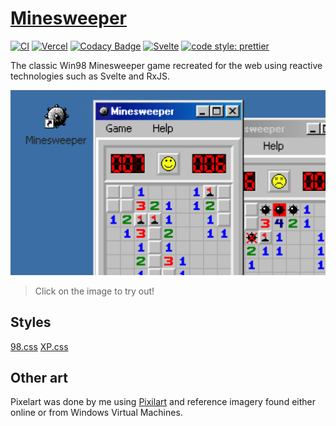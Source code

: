 # [Minesweeper](https://alexaegis.github.io/minesweeper/)

<!-- markdownlint-disable MD013 -->

[![CI](https://github.com/AlexAegis/minesweeper/workflows/CI/badge.svg)](https://github.com/AlexAegis/minesweeper/actions?query=workflow%3ACI)
[![Vercel](https://vercelbadge.vercel.app/api/alexaegis/minesweeper)](https://vercel.com/alexaegis/minesweeper)
[![Codacy Badge](https://app.codacy.com/project/badge/Grade/cdc716a23e1d4528a62c19998dab35d4)](https://www.codacy.com/gh/AlexAegis/minesweeper/dashboard?utm_source=github.com&utm_medium=referral&utm_content=AlexAegis/minesweeper&utm_campaign=Badge_Grade)
[![Svelte](https://img.shields.io/badge/made%20with-svelte-orange)](https://github.com/sveltejs/svelte)
[![code style: prettier](https://img.shields.io/badge/code_style-prettier-ff69b4.svg)](https://github.com/prettier/prettier)

<!-- markdownlint-enable MD013 -->

The classic Win98 Minesweeper game recreated for the web using reactive
technologies such as Svelte and RxJS.

[![Preview](./docs/minesweeper-preview.png)](https://alexaegis.github.io/minesweeper/)

> Click on the image to try out!

## Styles

[98.css](https://jdan.github.io/98.css/#intro)
[XP.css](https://botoxparty.github.io/XP.css/#intro)

## Other art

Pixelart was done by me using [Pixilart](https://www.pixilart.com/alexaegis) and
reference imagery found either online or from Windows Virtual Machines.
